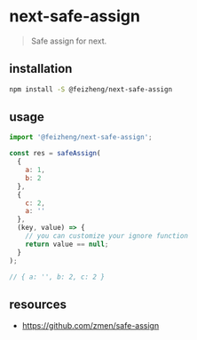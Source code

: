 # next-safe-assign
> Safe assign for next.

## installation
```bash
npm install -S @feizheng/next-safe-assign
```

## usage
```js
import '@feizheng/next-safe-assign';

const res = safeAssign(
  {
    a: 1,
    b: 2
  },
  {
    c: 2,
    a: ''
  },
  (key, value) => {
    // you can customize your ignore function
    return value == null;
  }
);

// { a: '', b: 2, c: 2 }
```

## resources
- https://github.com/zmen/safe-assign
